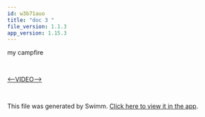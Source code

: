 ```yaml
---
id: w3b71auo
title: "doc 3 "
file_version: 1.1.3
app_version: 1.15.3
---
```


my campfire

<br/>

[<--VIDEO-->](https://www.youtube.com/watch?v=qsOUv9EzKsg)

<br/>

This file was generated by Swimm. [Click here to view it in the app](https://swimm-web-app.web.app/repos/Z2l0aHViJTNBJTNBZWNvbW0lM0ElM0Ftb3NoaWtzd2ltbQ==/docs/w3b71auo).
